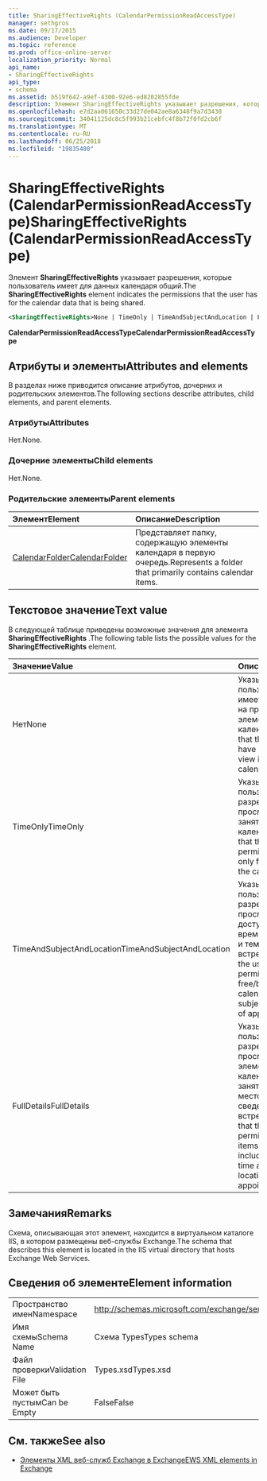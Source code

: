 ```yaml
---
title: SharingEffectiveRights (CalendarPermissionReadAccessType)
manager: sethgros
ms.date: 09/17/2015
ms.audience: Developer
ms.topic: reference
ms.prod: office-online-server
localization_priority: Normal
api_name:
- SharingEffectiveRights
api_type:
- schema
ms.assetid: b519f642-a9ef-4300-92e6-ed8202855fde
description: Элемент SharingEffectiveRights указывает разрешения, которые пользователь имеет для данных календаря общий.
ms.openlocfilehash: e7d2aa061650c33d27de042ae8a6348f9a7d3430
ms.sourcegitcommit: 34041125dc8c5f993b21cebfc4f8b72f0fd2cb6f
ms.translationtype: MT
ms.contentlocale: ru-RU
ms.lasthandoff: 06/25/2018
ms.locfileid: "19835480"
---
```

# <a name="sharingeffectiverights-calendarpermissionreadaccesstype"></a><span data-ttu-id="352c9-103">SharingEffectiveRights (CalendarPermissionReadAccessType)</span><span class="sxs-lookup"><span data-stu-id="352c9-103">SharingEffectiveRights (CalendarPermissionReadAccessType)</span></span>

<span data-ttu-id="352c9-104">Элемент **SharingEffectiveRights** указывает разрешения, которые пользователь имеет для данных календаря общий.</span><span class="sxs-lookup"><span data-stu-id="352c9-104">The **SharingEffectiveRights** element indicates the permissions that the user has for the calendar data that is being shared.</span></span> 
  
```XML
<SharingEffectiveRights>None | TimeOnly | TimeAndSubjectAndLocation | FullDetails</SharingEffectiveRights>
```

 <span data-ttu-id="352c9-105">**CalendarPermissionReadAccessType**</span><span class="sxs-lookup"><span data-stu-id="352c9-105">**CalendarPermissionReadAccessType**</span></span>
## <a name="attributes-and-elements"></a><span data-ttu-id="352c9-106">Атрибуты и элементы</span><span class="sxs-lookup"><span data-stu-id="352c9-106">Attributes and elements</span></span>

<span data-ttu-id="352c9-107">В разделах ниже приводится описание атрибутов, дочерних и родительских элементов.</span><span class="sxs-lookup"><span data-stu-id="352c9-107">The following sections describe attributes, child elements, and parent elements.</span></span>
  
### <a name="attributes"></a><span data-ttu-id="352c9-108">Атрибуты</span><span class="sxs-lookup"><span data-stu-id="352c9-108">Attributes</span></span>

<span data-ttu-id="352c9-109">Нет.</span><span class="sxs-lookup"><span data-stu-id="352c9-109">None.</span></span>
  
### <a name="child-elements"></a><span data-ttu-id="352c9-110">Дочерние элементы</span><span class="sxs-lookup"><span data-stu-id="352c9-110">Child elements</span></span>

<span data-ttu-id="352c9-111">Нет.</span><span class="sxs-lookup"><span data-stu-id="352c9-111">None.</span></span>
  
### <a name="parent-elements"></a><span data-ttu-id="352c9-112">Родительские элементы</span><span class="sxs-lookup"><span data-stu-id="352c9-112">Parent elements</span></span>

|<span data-ttu-id="352c9-113">**Элемент**</span><span class="sxs-lookup"><span data-stu-id="352c9-113">**Element**</span></span>|<span data-ttu-id="352c9-114">**Описание**</span><span class="sxs-lookup"><span data-stu-id="352c9-114">**Description**</span></span>|
|:-----|:-----|
|[<span data-ttu-id="352c9-115">CalendarFolder</span><span class="sxs-lookup"><span data-stu-id="352c9-115">CalendarFolder</span></span>](calendarfolder.md) <br/> |<span data-ttu-id="352c9-116">Представляет папку, содержащую элементы календаря в первую очередь.</span><span class="sxs-lookup"><span data-stu-id="352c9-116">Represents a folder that primarily contains calendar items.</span></span>  <br/> |
   
## <a name="text-value"></a><span data-ttu-id="352c9-117">Текстовое значение</span><span class="sxs-lookup"><span data-stu-id="352c9-117">Text value</span></span>

<span data-ttu-id="352c9-118">В следующей таблице приведены возможные значения для элемента **SharingEffectiveRights** .</span><span class="sxs-lookup"><span data-stu-id="352c9-118">The following table lists the possible values for the **SharingEffectiveRights** element.</span></span> 
  
|<span data-ttu-id="352c9-119">**Значение**</span><span class="sxs-lookup"><span data-stu-id="352c9-119">**Value**</span></span>|<span data-ttu-id="352c9-120">**Описание**</span><span class="sxs-lookup"><span data-stu-id="352c9-120">**Description**</span></span>|
|:-----|:-----|
|<span data-ttu-id="352c9-121">Нет</span><span class="sxs-lookup"><span data-stu-id="352c9-121">None</span></span>  <br/> |<span data-ttu-id="352c9-122">Указывает, что пользователь не имеет разрешения на просмотр элементов в календаре.</span><span class="sxs-lookup"><span data-stu-id="352c9-122">Indicates that the user does not have permission to view items in the calendar.</span></span>  <br/> |
|<span data-ttu-id="352c9-123">TimeOnly</span><span class="sxs-lookup"><span data-stu-id="352c9-123">TimeOnly</span></span>  <br/> |<span data-ttu-id="352c9-124">Указывает, что пользователь имеет разрешения на просмотр только занятости в календаре.</span><span class="sxs-lookup"><span data-stu-id="352c9-124">Indicates that the user has permission to view only free/busy time in the calendar.</span></span>  <br/> |
|<span data-ttu-id="352c9-125">TimeAndSubjectAndLocation</span><span class="sxs-lookup"><span data-stu-id="352c9-125">TimeAndSubjectAndLocation</span></span>  <br/> |<span data-ttu-id="352c9-126">Указывает, что пользователь имеет разрешения на просмотр сведений о доступности времени в календаре и тему и место встречи.</span><span class="sxs-lookup"><span data-stu-id="352c9-126">Indicates that the user has permission to view free/busy time in the calendar and the subject and location of appointments.</span></span>  <br/> |
|<span data-ttu-id="352c9-127">FullDetails</span><span class="sxs-lookup"><span data-stu-id="352c9-127">FullDetails</span></span>  <br/> |<span data-ttu-id="352c9-128">Указывает, что пользователь имеет разрешения на просмотр всех элементов в календаре, включая занятости и тему, местоположение и сведения о встречах.</span><span class="sxs-lookup"><span data-stu-id="352c9-128">Indicates that the user has permission to view all items in the calendar, including free/busy time and subject, location, and details of appointments.</span></span>  <br/> |
   
## <a name="remarks"></a><span data-ttu-id="352c9-129">Замечания</span><span class="sxs-lookup"><span data-stu-id="352c9-129">Remarks</span></span>

<span data-ttu-id="352c9-130">Схема, описывающая этот элемент, находится в виртуальном каталоге IIS, в котором размещены веб-службы Exchange.</span><span class="sxs-lookup"><span data-stu-id="352c9-130">The schema that describes this element is located in the IIS virtual directory that hosts Exchange Web Services.</span></span>
  
## <a name="element-information"></a><span data-ttu-id="352c9-131">Сведения об элементе</span><span class="sxs-lookup"><span data-stu-id="352c9-131">Element information</span></span>

|||
|:-----|:-----|
|<span data-ttu-id="352c9-132">Пространство имен</span><span class="sxs-lookup"><span data-stu-id="352c9-132">Namespace</span></span>  <br/> |http://schemas.microsoft.com/exchange/services/2006/types  <br/> |
|<span data-ttu-id="352c9-133">Имя схемы</span><span class="sxs-lookup"><span data-stu-id="352c9-133">Schema Name</span></span>  <br/> |<span data-ttu-id="352c9-134">Схема Types</span><span class="sxs-lookup"><span data-stu-id="352c9-134">Types schema</span></span>  <br/> |
|<span data-ttu-id="352c9-135">Файл проверки</span><span class="sxs-lookup"><span data-stu-id="352c9-135">Validation File</span></span>  <br/> |<span data-ttu-id="352c9-136">Types.xsd</span><span class="sxs-lookup"><span data-stu-id="352c9-136">Types.xsd</span></span>  <br/> |
|<span data-ttu-id="352c9-137">Может быть пустым</span><span class="sxs-lookup"><span data-stu-id="352c9-137">Can be Empty</span></span>  <br/> |<span data-ttu-id="352c9-138">False</span><span class="sxs-lookup"><span data-stu-id="352c9-138">False</span></span>  <br/> |
   
## <a name="see-also"></a><span data-ttu-id="352c9-139">См. также</span><span class="sxs-lookup"><span data-stu-id="352c9-139">See also</span></span>



- [<span data-ttu-id="352c9-140">Элементы XML веб-служб Exchange в Exchange</span><span class="sxs-lookup"><span data-stu-id="352c9-140">EWS XML elements in Exchange</span></span>](ews-xml-elements-in-exchange.md)

